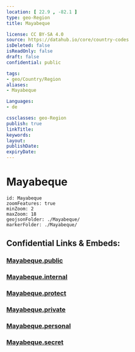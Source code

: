 ```yaml
---
location: [ 22.9 , -82.1 ] 
type: geo-Region
title: Mayabeque

license: CC BY-SA 4.0
source: https://datahub.io/core/country-codes
isDeleted: false
isReadOnly: false
draft: false
confidential: public

tags:
- geo/Country/Region
aliases:
- Mayabeque

Languages:
- de

cssclasses: geo-Region
publish: true
linkTitle: 
keywords: 
layout: 
publishDate: 
expiryDate: 
---
```


# Mayabeque

```leaflet
id: Mayabeque
zoomFeatures: true 
minZoom: 2 
maxZoom: 18
geojsonFolder: ./Mayabeque/
markerFolder: ./Mayabeque/
```


## Confidential Links & Embeds: 

### [Mayabeque.public](/_public/\Earth\Continent\America~Caribbean\Cuba\provinces~CubaMayabeque.public.md) 

### [Mayabeque.internal](/_internal/\Earth\Continent\America~Caribbean\Cuba\provinces~CubaMayabeque.internal.md) 

### [Mayabeque.protect](/_protect/\Earth\Continent\America~Caribbean\Cuba\provinces~CubaMayabeque.protect.md) 

### [Mayabeque.private](/_private/\Earth\Continent\America~Caribbean\Cuba\provinces~CubaMayabeque.private.md) 

### [Mayabeque.personal](/_personal/\Earth\Continent\America~Caribbean\Cuba\provinces~CubaMayabeque.personal.md) 

### [Mayabeque.secret](/_secret/\Earth\Continent\America~Caribbean\Cuba\provinces~CubaMayabeque.secret.md)

